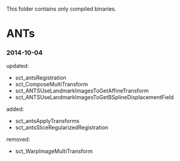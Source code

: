 This folder contains only compiled binaries.

ANTs
====
### 2014-10-04

updated:
- sct_antsRegistration
- sct_ComposeMultiTransform
- sct_ANTSUseLandmarkImagesToGetAffineTransform
- sct_ANTSUseLandmarkImagesToGetBSplineDisplacementField

added:
- sct_antsApplyTransforms
- sct_antsSliceRegularizedRegistration

removed:
- sct_WarpImageMultiTransform
